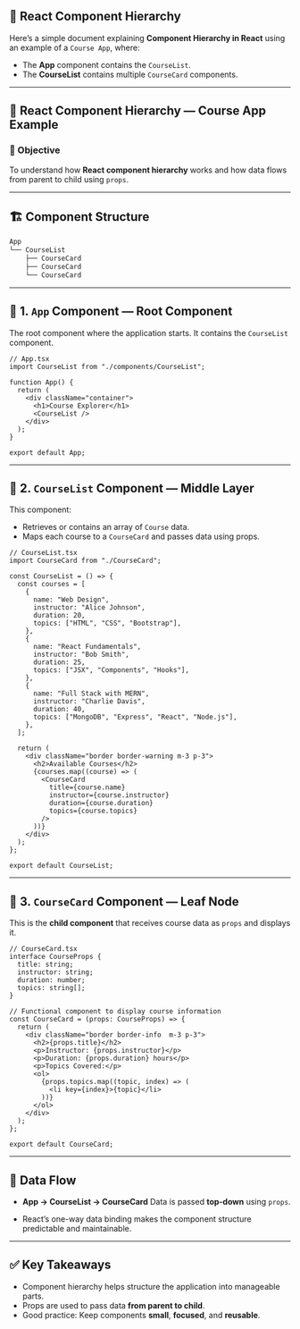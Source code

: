 ## 📘 React Component Hierarchy

Here’s a simple document explaining **Component Hierarchy in React** using an example of a `Course App`, where:

- The **App** component contains the `CourseList`.
- The **CourseList** contains multiple `CourseCard` components.

---

## 📘 React Component Hierarchy — Course App Example

### 🎯 Objective

To understand how **React component hierarchy** works and how data flows from parent to child using `props`.

---

## 🏗️ Component Structure

```txt
App
└── CourseList
    ├── CourseCard
    ├── CourseCard
    └── CourseCard
```

---

## 🔹 1. `App` Component — Root Component

The root component where the application starts. It contains the `CourseList` component.

```tsx
// App.tsx
import CourseList from "./components/CourseList";

function App() {
  return (
    <div className="container">
      <h1>Course Explorer</h1>
      <CourseList />
    </div>
  );
}

export default App;
```

---

## 🔹 2. `CourseList` Component — Middle Layer

This component:

- Retrieves or contains an array of `Course` data.
- Maps each course to a `CourseCard` and passes data using props.

```tsx
// CourseList.tsx
import CourseCard from "./CourseCard";

const CourseList = () => {
  const courses = [
    {
      name: "Web Design",
      instructor: "Alice Johnson",
      duration: 20,
      topics: ["HTML", "CSS", "Bootstrap"],
    },
    {
      name: "React Fundamentals",
      instructor: "Bob Smith",
      duration: 25,
      topics: ["JSX", "Components", "Hooks"],
    },
    {
      name: "Full Stack with MERN",
      instructor: "Charlie Davis",
      duration: 40,
      topics: ["MongoDB", "Express", "React", "Node.js"],
    },
  ];

  return (
    <div className="border border-warning m-3 p-3">
      <h2>Available Courses</h2>
      {courses.map((course) => (
        <CourseCard
          title={course.name}
          instructor={course.instructor}
          duration={course.duration}
          topics={course.topics}
        />
      ))}
    </div>
  );
};

export default CourseList;
```

---

## 🔹 3. `CourseCard` Component — Leaf Node

This is the **child component** that receives course data as `props` and displays it.

```tsx
// CourseCard.tsx
interface CourseProps {
  title: string; 
  instructor: string; 
  duration: number; 
  topics: string[];
}

// Functional component to display course information
const CourseCard = (props: CourseProps) => {
  return (
    <div className="border border-info  m-3 p-3">
      <h2>{props.title}</h2>
      <p>Instructor: {props.instructor}</p>
      <p>Duration: {props.duration} hours</p>
      <p>Topics Covered:</p>
      <ol>
        {props.topics.map((topic, index) => (
          <li key={index}>{topic}</li>
        ))}
      </ol>
    </div>
  );
};

export default CourseCard;
```

---

## 🔄 Data Flow

- **App → CourseList → CourseCard**
  Data is passed **top-down** using `props`.

- React’s one-way data binding makes the component structure predictable and maintainable.

---

## ✅ Key Takeaways

- Component hierarchy helps structure the application into manageable parts.
- Props are used to pass data **from parent to child**.
- Good practice: Keep components **small**, **focused**, and **reusable**.
